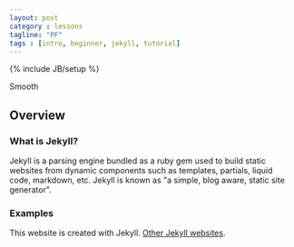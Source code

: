 ```yaml
---
layout: post
category : lessons
tagline: "PF"
tags : [intro, beginner, jekyll, tutorial]
---
```

{% include JB/setup %}

Smooth

## Overview 

### What is Jekyll?

Jekyll is a parsing engine bundled as a ruby gem used to build static websites from
dynamic components such as templates, partials, liquid code, markdown, etc. Jekyll is known as "a simple, blog aware, static site generator".

### Examples

This website is created with Jekyll. [Other Jekyll websites](https://github.com/mojombo/jekyll/wiki/Sites).
